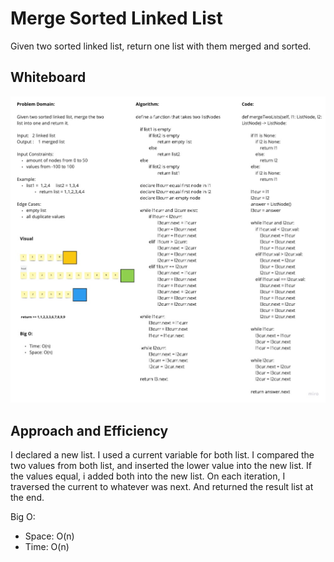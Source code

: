 # Merge Sorted Linked List

Given two sorted linked list, return one list with them merged and sorted.

## Whiteboard

![Merge Sorted List](merge_sorted_list.jpg)

## Approach and Efficiency

I declared a new list. I used a current variable for both list. I compared the two values from both list, and inserted the lower value into the new list. If the values equal, i added both into the new list. On each iteration, I traversed the current to whatever was next. And returned the result list at the end.

Big O:

- Space: O(n)
- Time: O(n)
